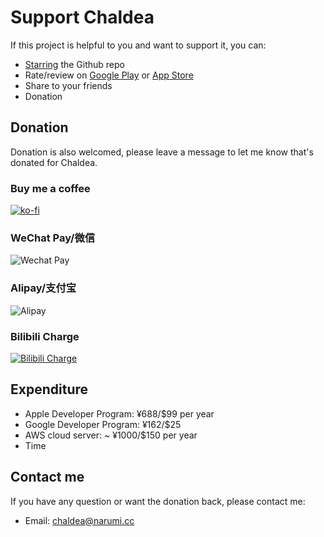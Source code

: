 # Support Chaldea

If this project is helpful to you and want to support it, you can:
- [Starring](https://github.com/chaldea-center/chaldea/stargazers) the Github repo
- Rate/review on [Google Play](https://play.google.com/store/apps/details?id=cc.narumi.chaldea) or [App Store](https://apps.apple.com/us/app/chaldea/id1548713491?itsct=apps_box&itscg=30200)
- Share to your friends
- Donation

## Donation
Donation is also welcomed, please leave a message to let me know that's donated for Chaldea.

### Buy me a coffee
[![ko-fi](resource://res/img/md/kofi2.webp)](https://ko-fi.com/G2G152BDO)

### WeChat Pay/微信
![Wechat Pay](resource://res/img/md/wechat_pay.webp)

### Alipay/支付宝
![Alipay](resource://res/img/md/alipay.webp)

### Bilibili Charge
[![Bilibili Charge](resource://res/img/md/bilicharge.webp)](https://space.bilibili.com/3785253)


## Expenditure
- Apple Developer Program: ¥688/$99 per year
- Google Developer Program: ¥162/$25
- AWS cloud server: ~ ¥1000/$150 per year
- Time


## Contact me
If you have any question or want the donation back, please contact me:

- Email: [chaldea@narumi.cc](mailto:chaldea@narumi.cc)
